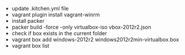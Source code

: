 -	update .kitchen.yml file
-	vagrant plugin install vagrant-winrm
-	install packer
-	packer build -force -only virtualbox-iso vbox-2012r2.json
-	check if box exists in the current folder
-	vagrant box add windows-2012r2 windows2012r2min-virtualbox.box
-	vagrant box list

